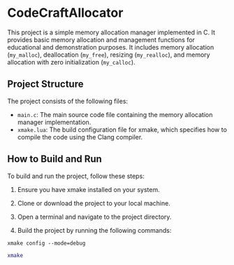 # CodeCraftAllocator 

This project is a simple memory allocation manager implemented in C. It provides basic memory allocation and management functions for educational and demonstration purposes. It includes memory allocation (`my_malloc`), deallocation (`my_free`), resizing (`my_realloc`), and memory allocation with zero initialization (`my_calloc`).

## Project Structure

The project consists of the following files:

- `main.c`: The main source code file containing the memory allocation manager implementation.
- `xmake.lua`: The build configuration file for xmake, which specifies how to compile the code using the Clang compiler.

## How to Build and Run

To build and run the project, follow these steps:

1. Ensure you have xmake installed on your system.

2. Clone or download the project to your local machine.

3. Open a terminal and navigate to the project directory.

4. Build the project by running the following commands:
 ```shell
xmake config --mode=debug
 ```
```lua
xmake
```
